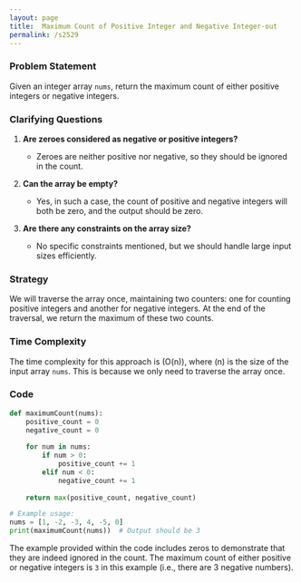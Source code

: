 ```yaml
---
layout: page
title:  Maximum Count of Positive Integer and Negative Integer-out
permalink: /s2529
---
```


### Problem Statement
Given an integer array `nums`, return the maximum count of either positive integers or negative integers.

### Clarifying Questions
1. **Are zeroes considered as negative or positive integers?**
   - Zeroes are neither positive nor negative, so they should be ignored in the count.

2. **Can the array be empty?**
   - Yes, in such a case, the count of positive and negative integers will both be zero, and the output should be zero.

3. **Are there any constraints on the array size?**
   - No specific constraints mentioned, but we should handle large input sizes efficiently.

### Strategy
We will traverse the array once, maintaining two counters: one for counting positive integers and another for negative integers. At the end of the traversal, we return the maximum of these two counts.

### Time Complexity
The time complexity for this approach is \(O(n)\), where \(n\) is the size of the input array `nums`. This is because we only need to traverse the array once.

### Code

```python
def maximumCount(nums):
    positive_count = 0
    negative_count = 0
    
    for num in nums:
        if num > 0:
            positive_count += 1
        elif num < 0:
            negative_count += 1
    
    return max(positive_count, negative_count)

# Example usage:
nums = [1, -2, -3, 4, -5, 0]
print(maximumCount(nums))  # Output should be 3
```

The example provided within the code includes zeros to demonstrate that they are indeed ignored in the count. The maximum count of either positive or negative integers is `3` in this example (i.e., there are 3 negative numbers).